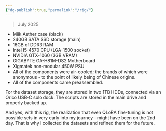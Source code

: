 ```yaml
---
{"dg-publish":true,"permalink":"/rig/"}
---
```



>July 2025
- Miik Aether case (black)
- 240GB SATA SSD storage (main)
- 16GB of DDR3 RAM
- Intel I5-4570 CPU (LGA-1500 socket)
- NVIDIA GTX-1060 (3GB VRAM)
- GIGABYTE GA-H81M-DS2 Motherboard
- Xigmatek non-modular 450W PSU
- All of the components were air-cooled; the brands of which were anonymous - to the point of likely being of Chinese origins.
- All of the components came preassembled.

For the dataset storage, they are stored in two 1TB HDDs, connected via an Orico USB-C solo dock.
The scripts are stored in the main drive and properly backed up.

And yes, with this rig, the realization that even QLoRA fine-tuning is not possible sets in very early into my journey - might have been on the 2nd day.
That is why I collected the datasets and refined them for the future.
